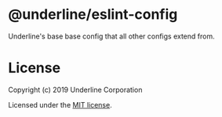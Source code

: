 # @underline/eslint-config

Underline's base base config that all other configs extend from.

# License

Copyright (c) 2019 Underline Corporation

Licensed under the [MIT license](https://github.com/underline/eslint-config/blob/main/LICENSE.md).
